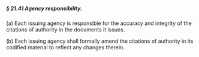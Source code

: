 ##### § 21.41 Agency responsibility. #####

(a) Each issuing agency is responsible for the accuracy and integrity of the citations of authority in the documents it issues.

(b) Each issuing agency shall formally amend the citations of authority in its codified material to reflect any changes therein.